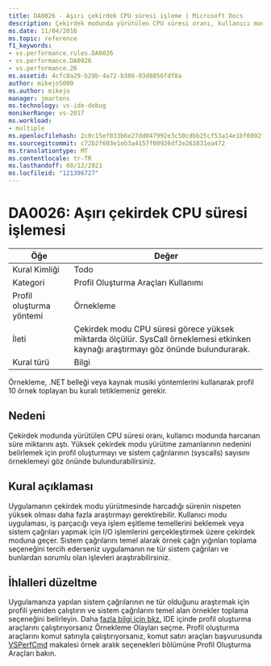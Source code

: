 ```yaml
---
title: DA0026 - Aşırı çekirdek CPU süresi işleme | Microsoft Docs
description: Çekirdek modunda yürütülen CPU süresi oranı, kullanıcı modunda harcanan süre miktarını aştı.
ms.date: 11/04/2016
ms.topic: reference
f1_keywords:
- vs.performance.rules.DA0026
- vs.performance.DA0026
- vs.performance.26
ms.assetid: 4cfc8a29-b29b-4a72-b386-03d8856fdf8a
author: mikejo5000
ms.author: mikejo
manager: jmartens
ms.technology: vs-ide-debug
monikerRange: vs-2017
ms.workload:
- multiple
ms.openlocfilehash: 2c0c15ef033b6e27dd047992e3c50cdbb25cf53a14e1bf6092f527ee2a298da1
ms.sourcegitcommit: c72b2f603e1eb3a4157f00926df2e263831ea472
ms.translationtype: MT
ms.contentlocale: tr-TR
ms.lasthandoff: 08/12/2021
ms.locfileid: "121396727"
---
```

# <a name="da0026-excessive-kernel-cpu-time-processing"></a>DA0026: Aşırı çekirdek CPU süresi işlemesi

|Öğe|Değer|
|-|-|
|Kural Kimliği|Todo|
|Kategori|Profil Oluşturma Araçları Kullanımı|
|Profil oluşturma yöntemi|Örnekleme|
|İleti|Çekirdek modu CPU süresi görece yüksek miktarda ölçülür. SysCall örneklemesi etkinken kaynağı araştırmayı göz önünde bulundurarak.|
|Kural türü|Bilgi|

 Örnekleme, .NET belleği veya kaynak musiki yöntemlerini kullanarak profil 10 örnek toplayan bu kuralı tetiklemeniz gerekir.

## <a name="cause"></a>Nedeni
 Çekirdek modunda yürütülen CPU süresi oranı, kullanıcı modunda harcanan süre miktarını aştı. Yüksek çekirdek modu yürütme zamanlarının nedenini belirlemek için profil oluşturmayı ve sistem çağrılarının (syscalls) sayısını örneklemeyi göz önünde bulundurabilirsiniz.

## <a name="rule-description"></a>Kural açıklaması
 Uygulamanın çekirdek modu yürütmesinde harcadığı sürenin nispeten yüksek olması daha fazla araştırmayı gerektirebilir. Kullanıcı modu uygulaması, iş parçacığı veya işlem eşitleme temellerini beklemek veya sistem çağrıları yapmak için I/O işlemlerini gerçekleştirmek üzere çekirdek moduna geçer. Sistem çağrılarını temel alarak örnek çağrı yığınları toplama seçeneğini tercih ederseniz uygulamanın ne tür sistem çağrıları ve bunlardan sorumlu olan işlevleri araştırabilirsiniz.

## <a name="how-to-fix-violations"></a>İhlalleri düzeltme
 Uygulamanıza yapılan sistem çağrılarının ne tür olduğunu araştırmak için profili yeniden çalıştırın ve sistem çağrılarını temel alan örnekler toplama seçeneğini belirleyin. Daha [fazla bilgi için bkz.](../profiling/how-to-choose-sampling-events.md) IDE içinde profil oluşturma araçlarını çalıştırıyorsanız Örnekleme Olayları seçme. Profil oluşturma araçlarını komut satırıyla çalıştırıyorsanız,  komut satırı araçları başvurusunda [VSPerfCmd](../profiling/vsperfcmd.md) makalesi örnek aralık seçenekleri bölümüne Profil Oluşturma Araçları bakın.
